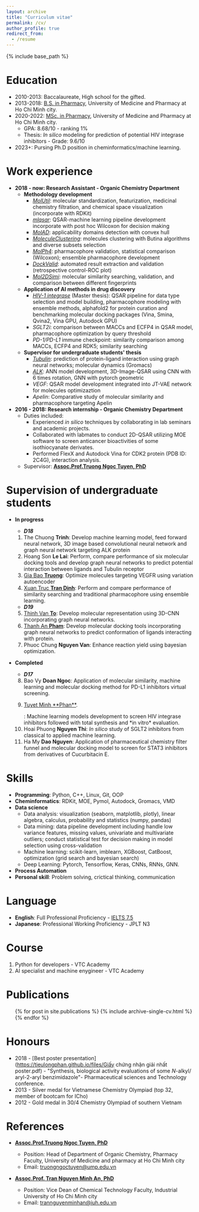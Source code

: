 ```yaml
---
layout: archive
title: "Curriculum vitae"
permalink: /cv/
author_profile: true
redirect_from:
  - /resume
---
```


{% include base_path %}

Education
======
* 2010-2013: Baccalaureate, High school for the gifted.
* 2013-2018: [B.S. in Pharmacy](https://tieulongphan.github.io/files/Bachelor_s%20Degree.pdf), University of Medicine and Pharmacy at Ho Chi Minh city.
* 2020-2022: [MSc. in Pharmacy](https://tieulongphan.github.io/files/Master%20Degree.pdf),  University of Medicine and Pharmacy at Ho Chi Minh city.
  * GPA: 8.68/10 - ranking 1%
  * Thesis: *In silico* modeling for prediction of potential HIV integrase inhibitors - Grade: 9.6/10
* 2023+: Pursing Ph.D position in cheminformatics/machine learning.

Work experience
======
* **2018 - now: Research Assistant - Organic Chemistry Department**
  * **Methodology development**
    * [*MolUtil*](https://tieulongphan.github.io/portfolio/2023-05-01-MolUtil/): molecular standardization, featurization, medicinal chemistry filtration, and chemical space visualization (incorporate with RDKit)
    * [*mlqsar*](https://tieulongphan.github.io/portfolio/2023-05-07-mlqsar/): QSAR-machine learning pipeline development incorporate with post hoc Wilcoxon for decision making
    * [*MolAD*](https://tieulongphan.github.io/portfolio/2023-05-05-MolAD/): applicability domains detection with convex hull 
    * [*MoleculeClustering*](https://tieulongphan.github.io/portfolio/2023-05-03-MolCluster/): molecules clustering with Butina algorithms and diverse subsets selection
    * [*MolPh4*](https://tieulongphan.github.io/portfolio/2023-05-04-Molph4/): pharmacophore validation, statistical comparison (Wilcoxon); ensemble pharmacophore development
    * [*DockValid*](https://tieulongphan.github.io/portfolio/2023-05-06-DockValid): automated result extraction and validation (retrospective control-ROC plot)
    * [*Mol2DSimi*](https://tieulongphan.github.io/portfolio/2023-05-02-Mol2DSimi/): molecular similarity searching, validation, and comparison between different fingerprints
  * **Application of AI methods in drug discovery**
    * [*HIV-1 integrase*](https://tieulongphan.github.io/project/2022-11-1-thesis/) (Master thesis): QSAR pipeline for data type selection and model building, pharmacophore modeling with ensemble methods, alphafold2 for protein curation and benchmarking molecular docking packages (Vina, Smina, Qvina2, Vina GPU, Autodock GPU)
    * *SGLT2i*: comparison between MACCs and ECFP4 in QSAR model, pharmacophore optimization by query threshold 
    * *PD-1/PD-L1* immune checkpoint: similarity comparison among MACCs, ECFP4 and RDK5; similarity searching 
  * **Supervisor for undergraduate students' thesis**
    * [*Tubulin*](https://tieulongphan.github.io/project/2023-04-30-Tubulin-docking-compare/): prediction of protein-ligand interaction using graph neural networks; molecular dynamics (Gromacs)
    * [*ALK*](https://tieulongphan.github.io/project/2023-05-01-ALK-GNN/): ANN model development, 3D-Image-QSAR using CNN with  6 times rotation, GNN with pytorch geometric
    * *VEGF*: QSAR model development integrated into JT-VAE network for molecules optimizaztion
    * *Apelin*: Comparative study of molecular similarity and pharmacophore targeting Apelin  
* **2016 - 2018: Research internship - Organic Chemistry Department**
  * Duties included:
    *  Experienced *in silico* techniques by collaborating in lab seminars and academic projects.
    *  Collaborated with labmates to conduct 2D-QSAR utilizing MOE software to screen anticancer bioactivities of some isothiocyanate derivates.
    *  Performed FlexX and Autodock Vina for CDK2 protein (PDB ID: 2C4G), interaction analysis.
  * Supervisor: [**Assoc.Prof.Truong Ngoc Tuyen, PhD**](http://uphcm.edu.vn/emplinfo.aspx?EmplCode=truongngoctuyen)

 
Supervision of undergraduate students
======
* **In progress**
  * ***D18***
   1. The Chuong **Trinh**: Develop machine learning model, feed forward neural network, 3D image based convolutional neural network and graph neural network targeting ALK protein
   2. Hoang Son **Le Lai**: Perform, compare performance of six molecular docking tools and develop graph neural networks to predict potential interaction between ligands and Tubulin receptor
   3. [Gia Bao **Truong**](https://github.com/buchijw): Optimize molecules targeting VEGFR using variation autoencoder
   4. [Xuan Truc **Tran Dinh**](https://github.com/XuanTruc810): Perform and compare performance of similarity searching and traditional pharmacophore using ensemble learning.
  * ***D19***
   5. [Thinh Van **To**](https://github.com/ThinhUMP): Develop molecular representation using 3D-CNN incorporating graph neural networks.
   6. [Thanh An **Pham**](https://github.com/anpham2209): Develop molecular docking tools incorporating graph neural networks to predict conformation of ligands interacting with protein.
   7. Phuoc Chung **Nguyen Van**: Enhance reaction yield using bayesian optimization.
  
* **Completed**
  * ***D17***
   8. Bao Vy **Doan Ngoc**: Application of molecular similarity, machine learning and molecular docking method for PD-L1 inhibitors virtual screening.
   9. <p><a href="https://www.linkedin.com/in/tuyet-minh-phan-19141424a/" target="_blank">Tuyet Minh **Phan**</a>.</p>: Machine learning models development to screen HIV integrase inhibitors followed with total synthesis and *in vitro* evaluation.
   10. Hoai Phuong **Nguyen Thi**: *In silico* study of SGLT2 inhibitors from classical to applied machine learning.
   11. Ha My **Dao Nguyen**: Application of pharmaceutical chemistry filter funnel and molecular docking model to screen for STAT3 inhibitors from derivatives of Cucurbitacin E.


Skills
======
* **Programming**: Python, C++, Linux, Git, OOP
* **Cheminformatics**: RDKit, MOE, Pymol, Autodock, Gromacs, VMD
* **Data science**
  * Data analysis: visualization (seaborn, matplotlib, plotly), linear algebra, calculus, probability and statistics (numpy, pandas)
  * Data mining: data pipeline development including handle low variance features, missing values, univariate and multivariate outliers; conduct statistical test for decision making in model selection using cross-validation
  * Machine learning: scikit-learn, imblearn, XGBoost, CatBoost, optimization (grid search and bayesian search)
  * Deep Learning: Pytorch, Tensorflow, Keras, CNNs, RNNs, GNN.
* **Process Automation**
* **Personal skill**: Problem solving, crictical thinking, communication

Language
======
* **English**: Full Professional Proficiency - [IELTS 7.5](https://drive.google.com/file/d/1d2aqC8APbJ23sUbGRZcFqbQITQIocAvm/view?usp=share_link)
* **Japanese**: Professional Working Proficiency - JPLT N3

Course
======
1. Python for developers - VTC Academy
2. AI specialist and machine enygineer - VTC Academy

Publications
======
  <ul>{% for post in site.publications %}
    {% include archive-single-cv.html %}
  {% endfor %}</ul>
  
Honours
======
* 2018 - [Best poster presentation](https://tieulongphan.github.io/files/Giấy chứng nhận giải nhất poster.pdf) - "Synthesis, biological activity evaluations of some *N*-alkyl/ aryl-2-aryl benzimidazole"- Pharmaceutical sciences and Technology conference.  
* 2013 - Silver medal for Vietnamese Chemistry Olympiad (top 32, member of bootcam for ICho)
* 2012 - Gold medal in 30/4 Chemistry Olympiad of southern Vietnam


References
======
* [**Assoc.Prof.Truong Ngoc Tuyen, PhD**](http://uphcm.edu.vn/emplinfo.aspx?EmplCode=truongngoctuyen)
  * Position: Head of Department of Organic Chemistry, Pharmacy Faculty, University of Medicine and pharmacy at Ho Chi Minh city
  * Email: [truongngoctuyen@ump.edu.vn](mailto:truongngoctuyen@ump.edu.vn)
  

* [**Assoc.Prof. Tran Nguyen Minh An, PhD**](https://scholar.google.com.vn/citations?user=SK8sqMsAAAAJ&hl=vi)
  * Position: Vice Dean of Chemical Technology Faculty, Industrial University of Ho Chi Minh city
  * Email: [trannguyenminhan@iuh.edu.vn](mailto:trannguyenminhan@iuh.edu.vn)
  




